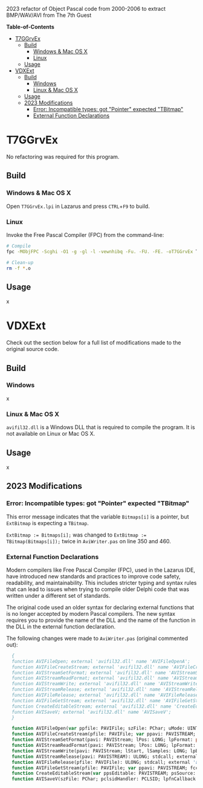 2023 refactor of Object Pascal code from 2000-2006 to extract BMP/WAV/AVI from The 7th Guest

**Table-of-Contents**
- [T7GGrvEx](#t7ggrvex)
  - [Build](#build)
    - [Windows \& Mac OS X](#windows--mac-os-x)
    - [Linux](#linux)
  - [Usage](#usage)
- [VDXExt](#vdxext)
  - [Build](#build-1)
    - [Windows](#windows)
    - [Linux \& Mac OS X](#linux--mac-os-x)
  - [Usage](#usage-1)
  - [2023 Modifications](#2023-modifications)
    - [Error: Incompatible types: got "Pointer" expected "TBitmap"](#error-incompatible-types-got-pointer-expected-tbitmap)
    - [External Function Declarations](#external-function-declarations)

# T7GGrvEx

No refactoring was required for this program. 

## Build

### Windows & Mac OS X

Open `T7GGrvEx.lpi` in Lazarus and press `CTRL`+`F9` to build.

### Linux

Invoke the Free Pascal Compiler (FPC) from the command-line:

```bash
# Compile
fpc -MObjFPC -Scghi -O1 -g -gl -l -vewnhibq -Fu. -FU. -FE. -oT7GGrvEx T7GGrvEx.pas

# Clean-up
rm -f *.o
```

## Usage

x

# VDXExt

Check out the section below for a full list of modifications made to the original source code.

## Build

### Windows

x

### Linux & Mac OS X

`avifil32.dll` is a Windows DLL that is required to compile the program. It is not available on Linux or Mac OS X.

## Usage

x

## 2023 Modifications

### Error: Incompatible types: got "Pointer" expected "TBitmap"

This error message indicates that the variable `Bitmaps[i]` is a pointer, but `ExtBitmap` is expecting a `TBitmap`.

`ExtBitmap := Bitmaps[i];` was changed to `ExtBitmap := TBitmap(Bitmaps[i]);` twice in `AviWriter.pas` on line 350 and 460.

### External Function Declarations

Modern compilers like Free Pascal Compiler (FPC), used in the Lazarus IDE, have introduced new standards and practices to improve code safety, readability, and maintainability. This includes stricter typing and syntax rules that can lead to issues when trying to compile older Delphi code that was written under a different set of standards.

The original code used an older syntax for declaring external functions that is no longer accepted by modern Pascal compilers. The new syntax requires you to provide the name of the DLL and the name of the function in the DLL in the external function declaration. 

The following changes were made to `AviWriter.pas` (original commented out):

```pascal
  {
  function AVIFileOpen; external 'avifil32.dll' name 'AVIFileOpenA';
  function AVIFileCreateStream; external 'avifil32.dll' name 'AVIFileCreateStreamA';
  function AVIStreamSetFormat; external 'avifil32.dll' name 'AVIStreamSetFormat';
  function AVIStreamReadFormat; external 'avifil32.dll' name 'AVIStreamReadFormat';
  function AVIStreamWrite; external 'avifil32.dll' name 'AVIStreamWrite';
  function AVIStreamRelease; external 'avifil32.dll' name 'AVIStreamRelease';
  function AVIFileRelease; external 'avifil32.dll' name 'AVIFileRelease';
  function AVIFileGetStream; external 'avifil32.dll' name 'AVIFileGetStream';
  function CreateEditableStream; external 'avifil32.dll' name 'CreateEditableStream';
  function AVISaveV; external 'avifil32.dll' name 'AVISaveV';
  }

  function AVIFileOpen(var ppfile: PAVIFile; szFile: PChar; uMode: UINT; lpHandler: pointer): HResult; stdcall; external 'avifil32.dll' name 'AVIFileOpenA';
  function AVIFileCreateStream(pfile: PAVIFile; var ppavi: PAVISTREAM; var psi: TAVIStreamInfo): HResult; stdcall; external 'avifil32.dll' name 'AVIFileCreateStreamA';
  function AVIStreamSetFormat(pavi: PAVIStream; lPos: LONG; lpFormat: pointer; cbFormat: LONG): HResult; stdcall; external 'avifil32.dll' name 'AVIStreamSetFormat';
  function AVIStreamReadFormat(pavi: PAVIStream; lPos: LONG; lpFormat: pointer; var cbFormat: LONG): HResult; stdcall; external 'avifil32.dll' name 'AVIStreamReadFormat';
  function AVIStreamWrite(pavi: PAVIStream; lStart, lSamples: LONG; lpBuffer: pointer; cbBuffer: LONG; dwFlags: DWORD; var plSampWritten: LONG; var plBytesWritten: LONG): HResult; stdcall; external 'avifil32.dll' name 'AVIStreamWrite';
  function AVIStreamRelease(pavi: PAVISTREAM): ULONG; stdcall; external 'avifil32.dll' name 'AVIStreamRelease';
  function AVIFileRelease(pfile: PAVIFile): ULONG; stdcall; external 'avifil32.dll' name 'AVIFileRelease';
  function AVIFileGetStream(pfile: PAVIFile; var ppavi: PAVISTREAM; fccType: DWORD; lParam: LONG): HResult; stdcall; external 'avifil32.dll' name 'AVIFileGetStream';
  function CreateEditableStream(var ppsEditable: PAVISTREAM; psSource: PAVISTREAM): HResult; stdcall; external 'avifil32.dll' name 'CreateEditableStream';
  function AVISaveV(szFile: PChar; pclsidHandler: PCLSID; lpfnCallback: TAVISaveCallback; nStreams: integer; pavi: APAVISTREAM; lpOptions: APAVICompressOptions): HResult; stdcall; external 'avifil32.dll' name 'AVISaveV';
  ```